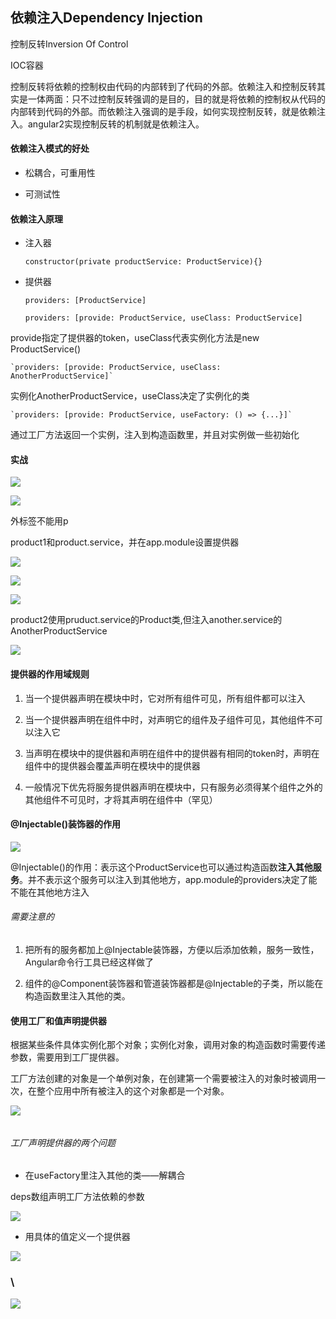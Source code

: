 ## 依赖注入Dependency Injection

控制反转Inversion Of Control

IOC容器

控制反转将依赖的控制权由代码的内部转到了代码的外部。依赖注入和控制反转其实是一体两面：只不过控制反转强调的是目的，目的就是将依赖的控制权从代码的内部转到代码的外部。而依赖注入强调的是手段，如何实现控制反转，就是依赖注入。angular2实现控制反转的机制就是依赖注入。

#### 依赖注入模式的好处

* 松耦合，可重用性

* 可测试性

#### 依赖注入原理

* 注入器

  `constructor(private productService: ProductService){}`

* 提供器

  `providers: [ProductService]`

  `providers: [provide: ProductService, useClass: ProductService]`

provide指定了提供器的token，useClass代表实例化方法是new ProductService\(\)

    `providers: [provide: ProductService, useClass: AnotherProductService]`

实例化AnotherProductService，useClass决定了实例化的类

    `providers: [provide: ProductService, useFactory: () => {...}]`

通过工厂方法返回一个实例，注入到构造函数里，并且对实例做一些初始化

#### 实战

![](/assets/360截图20171020095737298.jpg)

![](/assets/360截图20171020095822879.jpg)

外标签不能用p

product1和product.service，并在app.module设置提供器

![](/assets/360截图20171020100126983.jpg)

![](/assets/360截图20171020100200800.jpg)

![](/assets/360截图20171020100239991.jpg)

product2使用pruduct.service的Product类,但注入another.service的AnotherProductService

![](/assets/360截图20171020112039493.jpg)

#### 提供器的作用域规则

1. 当一个提供器声明在模块中时，它对所有组件可见，所有组件都可以注入

2. 当一个提供器声明在组件中时，对声明它的组件及子组件可见，其他组件不可以注入它

3. 当声明在模块中的提供器和声明在组件中的提供器有相同的token时，声明在组件中的提供器会覆盖声明在模块中的提供器

4. 一般情况下优先将服务提供器声明在模块中，只有服务必须得某个组件之外的其他组件不可见时，才将其声明在组件中（罕见）

#### @Injectable\(\)装饰器的作用

![](/assets/360截图20171020113735976.jpg)

@Injectable\(\)的作用：表示这个ProductService也可以通过构造函数**注入其他服务**。并不表示这个服务可以注入到其他地方，app.module的providers决定了能不能在其他地方注入

###### 需要注意的

1. 把所有的服务都加上@Injectable装饰器，方便以后添加依赖，服务一致性，Angular命令行工具已经这样做了

2. 组件的@Component装饰器和管道装饰器都是@Injectable的子类，所以能在构造函数里注入其他的类。

#### 使用工厂和值声明提供器

根据某些条件具体实例化那个对象；实例化对象，调用对象的构造函数时需要传递参数，需要用到工厂提供器。

工厂方法创建的对象是一个单例对象，在创建第一个需要被注入的对象时被调用一次，在整个应用中所有被注入的这个对象都是一个对象。

![](/assets/360截图20171020133111905.jpg)

###### 

###### 

###### 

###### 工厂声明提供器的两个问题

* 在useFactory里注入其他的类——解耦合

deps数组声明工厂方法依赖的参数

![](/assets/360截图20171020134154731.jpg)

* 用具体的值定义一个提供器

![](/assets/360截图20171020141114845.jpg)

### \

![](/assets/360截图20171020163252080.jpg)

